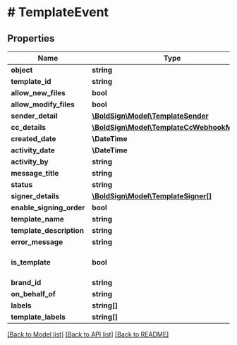 # # TemplateEvent

## Properties

Name | Type | Description | Notes
------------ | ------------- | ------------- | -------------
**object** | **string** |  | [optional]
**template_id** | **string** |  | [optional]
**allow_new_files** | **bool** |  | [optional]
**allow_modify_files** | **bool** |  | [optional]
**sender_detail** | [**\BoldSign\Model\TemplateSender**](TemplateSender.md) |  | [optional]
**cc_details** | [**\BoldSign\Model\TemplateCcWebhookModel[]**](TemplateCcWebhookModel.md) |  | [optional]
**created_date** | **\DateTime** |  | [optional]
**activity_date** | **\DateTime** |  | [optional]
**activity_by** | **string** |  | [optional]
**message_title** | **string** |  | [optional]
**status** | **string** |  | [optional]
**signer_details** | [**\BoldSign\Model\TemplateSigner[]**](TemplateSigner.md) |  | [optional]
**enable_signing_order** | **bool** |  | [optional]
**template_name** | **string** |  | [optional]
**template_description** | **string** |  | [optional]
**error_message** | **string** |  | [optional]
**is_template** | **bool** |  | [optional] [default to false]
**brand_id** | **string** |  | [optional]
**on_behalf_of** | **string** |  | [optional]
**labels** | **string[]** |  | [optional]
**template_labels** | **string[]** |  | [optional]

[[Back to Model list]](../../README.md#models) [[Back to API list]](../../README.md#endpoints) [[Back to README]](../../README.md)

